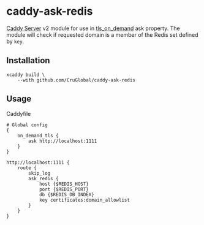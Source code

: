 # caddy-ask-redis

[Caddy Server](https://caddyserver.com/) v2 module for use in [tls_on_demand](https://caddyserver.com/docs/automatic-https#on-demand-tls) ask property.
The module will check if requested domain is a member of the Redis set defined by `key`.

## Installation
```
xcaddy build \
    --with github.com/CruGlobal/caddy-ask-redis
```

## Usage
Caddyfile
```
# Global config
{
   	on_demand_tls {
		ask http://localhost:1111
	}
}

http://localhost:1111 {
    route {
        skip_log
        ask_redis {
            host {$REDIS_HOST}
            port {$REDIS_PORT}
            db {$REDIS_DB_INDEX}
            key certificates:domain_allowlist
        }
    }
}
```

